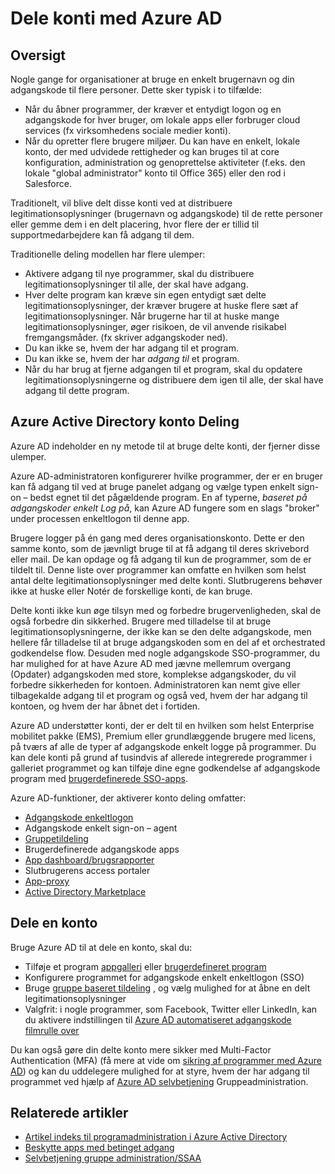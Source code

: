 <properties
    pageTitle="Deling af konti med Azure AD |  Microsoft Azure"
    description="I denne artikel beskrives, hvordan Azure Active Directory giver organisationer mulighed for sikker deling konti til lokale apps og forbrugere skytjenester."
    services="active-directory"
    documentationCenter=""
    authors="msStevenPo"
    manager="femila"
    editor=""/>

 <tags
    ms.service="active-directory"
    ms.workload="identity"
    ms.tgt_pltfrm="na"
    ms.devlang="na"
    ms.topic="article"
    ms.date="02/09/2016"  
    ms.author="stevenpo"/>

# <a name="sharing-accounts-with-azure-ad"></a>Dele konti med Azure AD

## <a name="overview"></a>Oversigt
Nogle gange for organisationer at bruge en enkelt brugernavn og din adgangskode til flere personer. Dette sker typisk i to tilfælde:

- Når du åbner programmer, der kræver et entydigt logon og en adgangskode for hver bruger, om lokale apps eller forbruger cloud services (fx virksomhedens sociale medier konti).
- Når du opretter flere brugere miljøer. Du kan have en enkelt, lokale konto, der med udvidede rettigheder og kan bruges til at core konfiguration, administration og genoprettelse aktiviteter (f.eks. den lokale "global administrator" konto til Office 365) eller den rod i Salesforce.

Traditionelt, vil blive delt disse konti ved at distribuere legitimationsoplysninger (brugernavn og adgangskode) til de rette personer eller gemme dem i en delt placering, hvor flere der er tillid til supportmedarbejdere kan få adgang til dem.

Traditionelle deling modellen har flere ulemper:

- Aktivere adgang til nye programmer, skal du distribuere legitimationsoplysninger til alle, der skal have adgang.
- Hver delte program kan kræve sin egen entydigt sæt delte legitimationsoplysninger, der kræver brugere at huske flere sæt af legitimationsoplysninger. Når brugerne har til at huske mange legitimationsoplysninger, øger risikoen, de vil anvende risikabel fremgangsmåder. (fx skriver adgangskoder ned).
- Du kan ikke se, hvem der har adgang til et program.
- Du kan ikke se, hvem der har *adgang til* et program.
- Når du har brug at fjerne adgangen til et program, skal du opdatere legitimationsoplysningerne og distribuere dem igen til alle, der skal have adgang til dette program.

## <a name="azure-active-directory-account-sharing"></a>Azure Active Directory konto Deling

Azure AD indeholder en ny metode til at bruge delte konti, der fjerner disse ulemper.

Azure AD-administratoren konfigurerer hvilke programmer, der er en bruger kan få adgang til ved at bruge panelet adgang og vælge typen enkelt sign-on – bedst egnet til det pågældende program. En af typerne, *baseret på adgangskoder enkelt Log på*, kan Azure AD fungere som en slags "broker" under processen enkeltlogon til denne app.

Brugere logger på én gang med deres organisationskonto. Dette er den samme konto, som de jævnligt bruge til at få adgang til deres skrivebord eller mail. De kan opdage og få adgang til kun de programmer, som de er tildelt til. Denne liste over programmer kan omfatte en hvilken som helst antal delte legitimationsoplysninger med delte konti. Slutbrugerens behøver ikke at huske eller Notér de forskellige konti, de kan bruge.

Delte konti ikke kun øge tilsyn med og forbedre brugervenligheden, skal de også forbedre din sikkerhed. Brugere med tilladelse til at bruge legitimationsoplysningerne, der ikke kan se den delte adgangskode, men hellere får tilladelse til at bruge adgangskoden som en del af et orchestrated godkendelse flow. Desuden med nogle adgangskode SSO-programmer, du har mulighed for at have Azure AD med jævne mellemrum overgang (Opdater) adgangskoden med store, komplekse adgangskoder, du vil forbedre sikkerheden for kontoen. Administratoren kan nemt give eller tilbagekalde adgang til et program og også ved, hvem der har adgang til kontoen, og hvem der har åbnet det i fortiden.

Azure AD understøtter konti, der er delt til en hvilken som helst Enterprise mobilitet pakke (EMS), Premium eller grundlæggende brugere med licens, på tværs af alle de typer af adgangskode enkelt logge på programmer. Du kan dele konti på grund af tusindvis af allerede integrerede programmer i galleriet programmet og kan tilføje dine egne godkendelse af adgangskode program med [brugerdefinerede SSO-apps](active-directory-sso-integrate-saas-apps.md).

Azure AD-funktioner, der aktiverer konto deling omfatter:

- [Adgangskode enkeltlogon](active-directory-appssoaccess-whatis.md#password-based-single-sign-on)
- Adgangskode enkelt sign-on – agent
- [Gruppetildeling](active-directory-accessmanagement-self-service-group-management.md)
- Brugerdefinerede adgangskode apps
- [App dashboard/brugsrapporter](active-directory-passwords-get-insights.md)
- Slutbrugerens access portaler
- [App-proxy](active-directory-application-proxy-get-started.md)
- [Active Directory Marketplace](https://azure.microsoft.com/marketplace/active-directory/all/)

## <a name="sharing-an-account"></a>Dele en konto
Bruge Azure AD til at dele en konto, skal du:

- Tilføje et program [appgalleri](https://azure.microsoft.com/marketplace/active-directory/) eller [brugerdefineret program](http://blogs.technet.com/b/ad/archive/2015/06/17/bring-your-own-app-with-azure-ad-self-service-saml-configuration-gt-now-in-preview.aspx)
- Konfigurere programmet for adgangskode enkelt enkeltlogon (SSO)
- Bruge [gruppe baseret tildeling](active-directory-accessmanagement-group-saasapps.md) , og vælg mulighed for at åbne en delt legitimationsoplysninger
- Valgfrit: i nogle programmer, som Facebook, Twitter eller LinkedIn, kan du aktivere indstillingen til [Azure AD automatiseret adgangskode filmrulle over](http://blogs.technet.com/b/ad/archive/2015/02/20/azure-ad-automated-password-roll-over-for-facebook-twitter-and-linkedin-now-in-preview.aspx)

Du kan også gøre din delte konto mere sikker med Multi-Factor Authentication (MFA) (få mere at vide om [sikring af programmer med Azure AD](../multi-factor-authentication/multi-factor-authentication-get-started.md)) og kan du uddelegere mulighed for at styre, hvem der har adgang til programmet ved hjælp af [Azure AD selvbetjening](active-directory-accessmanagement-self-service-group-management.md) Gruppeadministration.

## <a name="related-articles"></a>Relaterede artikler

- [Artikel indeks til programadministration i Azure Active Directory](active-directory-apps-index.md)
- [Beskytte apps med betinget adgang](active-directory-conditional-access.md)
- [Selvbetjening gruppe administration/SSAA](active-directory-accessmanagement-self-service-group-management.md)
